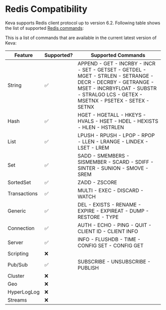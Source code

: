 # Redis Compatibility

Keva supports Redis client protocol up to version 6.2. Following table shows the list of supported [Redis commands](https://redis.io/commands):

This is a list of commands that are available in the current latest version of Keva:

| Feature      | Supported? | Supported Commands                                                                                                                                                                               |
|--------------|------------|--------------------------------------------------------------------------------------------------------------------------------------------------------------------------------------------------|
| String       | ✅          | APPEND - GET - INCRBY - INCR - SET - GETSET - GETDEL - MGET - STRLEN - SETRANGE - DECR - DECRBY - GETRANGE - MSET - INCRBYFLOAT - SUBSTR - STRALGO LCS - GETEX - MSETNX - PSETEX - SETEX - SETNX |
| Hash         | ✅          | HGET - HGETALL - HKEYS - HVALS - HSET - HDEL - HEXISTS - HLEN - HSTRLEN                                                                                                                          |
| List         | ✅          | LPUSH - RPUSH - LPOP - RPOP - LLEN - LRANGE - LINDEX - LSET - LREM                                                                                                                               |
| Set          | ✅          | SADD - SMEMBERS - SISMEMBER - SCARD - SDIFF - SINTER - SUNION - SMOVE - SREM                                                                                                                     |
| SortedSet    | ✅          | ZADD - ZSCORE                                                                                                                                                                                    |
| Transactions | ✅          | MULTI - EXEC - DISCARD - WATCH                                                                                                                                                                   |
| Generic      | ✅          | DEL - EXISTS - RENAME - EXPIRE - EXPIREAT - DUMP - RESTORE - TYPE                                                                                                                                |
| Connection   | ✅          | AUTH - ECHO - PING - QUIT - CLIENT ID - CLIENT INFO                                                                                                                                              |
| Server       | ✅          | INFO - FLUSHDB - TIME - CONFIG SET - CONFIG GET                                                                                                                                                  |
| Scripting    | ❌          |                                                                                                                                                                                                  |
| Pub/Sub      | ✅          | SUBSCRIBE - UNSUBSCRIBE - PUBLISH                                                                                                                                                                |
| Cluster      | ❌          |                                                                                                                                                                                                  |
| Geo          | ❌          |                                                                                                                                                                                                  |
| HyperLogLog  | ❌          |                                                                                                                                                                                                  |
| Streams      | ❌          |                                                                                                                                                                                                  |
